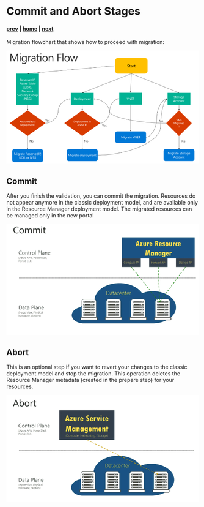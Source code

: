 # Commit and Abort Stages

#### [prev](./prepare.md) | [home](./readme.md)  | [next](./postmigration.md)

Migration flowchart that shows how to proceed with migration:

![image](./png/MigrationFlowChart.png)

## Commit

After you finish the validation, you can commit the migration. Resources do not appear anymore in the classic deployment model, and are available only in the Resource Manager deployment model. The migrated resources can be managed only in the new portal

![image](./png/Commit.png)
## Abort
This is an optional step if you want to revert your changes to the classic deployment model and stop the migration. This operation deletes the Resource Manager metadata (created in the prepare step) for your resources.

![image](./png/Abort.png)